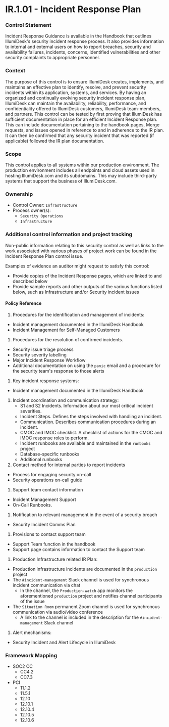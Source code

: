 # IR.1.01 - Incident Response Plan



### Control Statement

Incident Response Guidance is available in the Handbook that outlines IllumiDesk's security incident response process. It also provides information to internal and external users on how to report breaches, security and availability failures, incidents, concerns, identified vulnerabilities and other security complaints to appropriate personnel.

###  Context

The purpose of this control is to ensure IllumiDesk creates, implements, and maintains an effective plan to identify, resolve, and prevent security incidents within its application, systems, and services. By having an organized and continually evolving security incident response plan, IllumiDesk can maintain the availability, reliability, performance, and confidentiality offered to IllumiDesk customers, IllumiDesk team-members, and partners. This control can be tested by first proving that IllumiDesk has sufficient documentation in place for an efficient Incident Response plan. This can include documentation pertaining to the handbook pages, Merge requests, and issues opened in reference to and in adherence to the IR plan. It can then be confirmed that any security incident that was reported \(if applicable\) followed the IR plan documentation.

###  Scope

This control applies to all systems within our production environment. The production environment includes all endpoints and cloud assets used in hosting IllumiDesk.com and its subdomains. This may include third-party systems that support the business of IllumiDesk.com.

###  Ownership

* Control Owner: `Infrastructure`
* Process owner\(s\):
  * `Security Operations`
  * `Infrastructure`

###  Additional control information and project tracking

Non-public information relating to this security control as well as links to the work associated with various phases of project work can be found in the Incident Response Plan control issue.

Examples of evidence an auditor might request to satisfy this control:

* Provide copies of the Incident Response pages, which are linked to and described below
* Provide sample reports and other outputs of the various functions listed below, such as Infrastructure and/or Security incident issues

####  Policy Reference

1. Procedures for the identification and management of incidents:

* Incident management documented in the IllumiDesk Handbook
* Incident Management for Self-Managed Customers

1. Procedures for the resolution of confirmed incidents.

* Security issue triage process
* Security severity labelling
* Major Incident Response Workflow
*  Additional documentation on using the `panic` email and a procedure for the security team's response to those alerts

1. Key incident response systems:

* Incident management documented in the IllumiDesk Handbook

1. Incident coordination and communication strategy:
   *  S1 and S2 Incidents. Information about our most critical incident severities.
   *  Incident Steps. Defines the steps involved with handling an incident.
   *  Communication. Describes communication procedures during an incident.
   *  CMOC and IMOC checklist. A checklist of actions for the CMOC and IMOC response roles to perform.
   *  Incident runbooks are available and maintained in the `runbooks` project
   * Database-specific runbooks
   * Additional runbooks
2. Contact method for internal parties to report incidents

* Process for engaging security on-call
* Security operations on-call guide

1. Support team contact information

* Incident Management Support
*  On-Call Runbooks.

1. Notification to relevant management in the event of a security breach

* Security Incident Comms Plan

1. Provisions to contact support team

* Support Team function in the handbook
*  Support page contains information to contact the Support team

1. Production Infrastructure related IR Plan:

* Production infrastructure incidents are documented in the `production` project
* The `#incident-management` Slack channel is used for synchronous incident communication via chat
  * In the channel, the `Production-watch` app monitors the aforementioned `production` project and notifies channel participants of the issue
* The `Situation Room` permanent Zoom channel is used for synchronous communication via audio/video conference
  * A link to the channel is included in the description for the `#incident-management` Slack channel

1. Alert mechanisms:

* Security Incident and Alert Lifecycle in IllumiDesk 

###  Framework Mapping

* SOC2 CC
  * CC4.2
  * CC7.3
* PCI
  * 11.1.2
  * 11.5.1
  * 12.10
  * 12.10.1
  * 12.10.4
  * 12.10.5
  * 12.10.6

